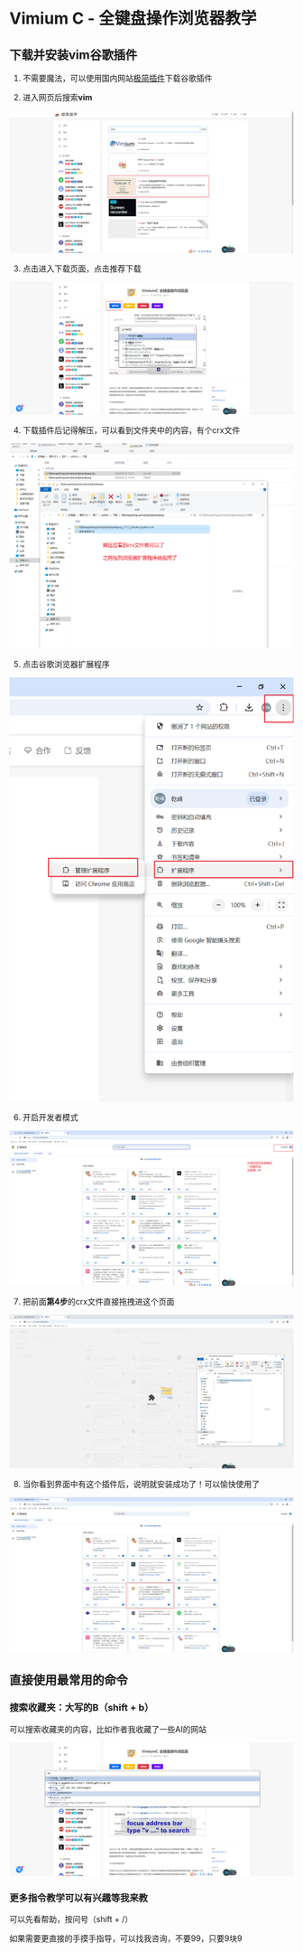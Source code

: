 # Vimium C - 全键盘操作浏览器教学

## 下载并安装vim谷歌插件

1. 不需要魔法，可以使用国内网站[极简插件](https://chrome.zzzmh.cn/index)下载谷歌插件

2. 进入网页后搜索**vim**

![](./images/vim搜索截图.png)

3. 点击进入下载页面，点击推荐下载

![](./images/点击下载插件.png)

4. 下载插件后记得解压，可以看到文件夹中的内容，有个crx文件

![](./images/解压得到crx文件.png)

5. 点击谷歌浏览器扩展程序

![](./images/扩展程序入口.png)

6. 开启开发者模式

![](./images/开启开发者模式.png)

7. 把前面**第4步**的crx文件直接拖拽进这个页面

![](./images/拖拽安装.png)

8. 当你看到界面中有这个插件后，说明就安装成功了！可以愉快使用了

![](./images/安装成功.png)


## 直接使用最常用的命令

### 搜索收藏夹：大写的B（shift + b）

可以搜索收藏夹的内容，比如作者我收藏了一些AI的网站

![](./images/B演示.png)


### 更多指令教学可以有兴趣等我来教

可以先看帮助，按问号（shift + /）

如果需要更直接的手摸手指导，可以找我咨询，不要99，只要9块9



